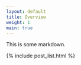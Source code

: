```yaml
---
layout: default
title: Overview
weight: 1
main: true
---
```


This is some markdown.

{% include post_list.html %}
